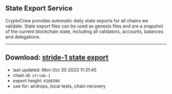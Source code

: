 ## State Export Service
CryptoCrew provides automatic daily state exports for all chains we validate. State export files can be used as genesis files and are a snapshot of the current blockchain state, including all validators, accounts, balances and delegations.

---
**Download: [stride-1 state export](https://dl.ccvalidators.com/SERVICE/stride/stride-1_export_6106590.json)**
---

- last updated: Mon Oct 30 2023 11:31:45
- chain id: `stride-1`
- export height: `6106590`
- use for: airdrops, local tests, chain recovery
